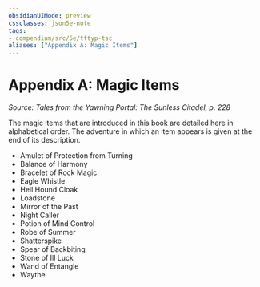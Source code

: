 ```yaml
---
obsidianUIMode: preview
cssclasses: json5e-note
tags:
- compendium/src/5e/tftyp-tsc
aliases: ["Appendix A: Magic Items"]
---
```

# Appendix A: Magic Items
*Source: Tales from the Yawning Portal: The Sunless Citadel, p. 228* 

The magic items that are introduced in this book are detailed here in alphabetical order. The adventure in which an item appears is given at the end of its description.

- Amulet of Protection from Turning  
- Balance of Harmony  
- Bracelet of Rock Magic  
- Eagle Whistle  
- Hell Hound Cloak  
- Loadstone  
- Mirror of the Past  
- Night Caller  
- Potion of Mind Control  
- Robe of Summer  
- Shatterspike  
- Spear of Backbiting  
- Stone of Ill Luck  
- Wand of Entangle  
- Waythe